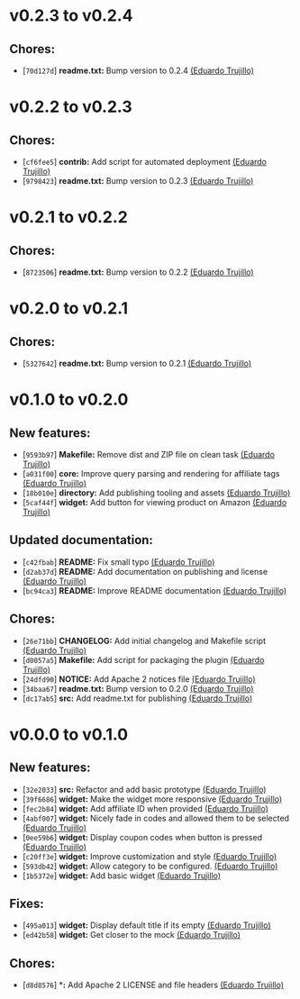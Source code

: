 
# v0.2.3 to v0.2.4


## Chores:

  - [`70d127d`] **readme.txt:** Bump version to 0.2.4 [(Eduardo Trujillo)](mailto://ed@sellerlabs.com)

# v0.2.2 to v0.2.3


## Chores:

  - [`cf6fee5`] **contrib:** Add script for automated deployment [(Eduardo Trujillo)](mailto://ed@sellerlabs.com)
  - [`9798423`] **readme.txt:** Bump version to 0.2.3 [(Eduardo Trujillo)](mailto://ed@sellerlabs.com)

# v0.2.1 to v0.2.2


## Chores:

  - [`8723506`] **readme.txt:** Bump version to 0.2.2 [(Eduardo Trujillo)](mailto://ed@sellerlabs.com)

# v0.2.0 to v0.2.1


## Chores:

  - [`5327642`] **readme.txt:** Bump version to 0.2.1 [(Eduardo Trujillo)](mailto://ed@sellerlabs.com)

# v0.1.0 to v0.2.0


## New features:

  - [`9593b97`] **Makefile:** Remove dist and ZIP file on clean task [(Eduardo Trujillo)](mailto://ed@chromabits.com)
  - [`a031f00`] **core:** Improve query parsing and rendering for affiliate tags [(Eduardo Trujillo)](mailto://ed@sellerlabs.com)
  - [`18b010e`] **directory:** Add publishing tooling and assets [(Eduardo Trujillo)](mailto://ed@chromabits.com)
  - [`5caf44f`] **widget:** Add button for viewing product on Amazon [(Eduardo Trujillo)](mailto://ed@sellerlabs.com)

## Updated documentation:

  - [`c42fbab`] **README:** Fix small typo [(Eduardo Trujillo)](mailto://ed@chromabits.com)
  - [`d2ab37d`] **README:** Add documentation on publishing and license [(Eduardo Trujillo)](mailto://ed@chromabits.com)
  - [`bc94ca3`] **README:** Improve README documentation [(Eduardo Trujillo)](mailto://ed@chromabits.com)

## Chores:

  - [`26e71bb`] **CHANGELOG:** Add initial changelog and Makefile script [(Eduardo Trujillo)](mailto://ed@chromabits.com)
  - [`d0057a5`] **Makefile:** Add script for packaging the plugin [(Eduardo Trujillo)](mailto://ed@chromabits.com)
  - [`24dfd90`] **NOTICE:** Add Apache 2 notices file [(Eduardo Trujillo)](mailto://ed@chromabits.com)
  - [`34baa67`] **readme.txt:** Bump version to 0.2.0 [(Eduardo Trujillo)](mailto://ed@sellerlabs.com)
  - [`dc17ab5`] **src:** Add readme.txt for publishing [(Eduardo Trujillo)](mailto://ed@chromabits.com)

# v0.0.0 to v0.1.0


## New features:

  - [`32e2033`] **src:** Refactor and add basic prototype [(Eduardo Trujillo)](mailto://ed@chromabits.com)
  - [`39f6686`] **widget:** Make the widget more responsive [(Eduardo Trujillo)](mailto://ed@chromabits.com)
  - [`fec2b84`] **widget:** Add affiliate ID when provided [(Eduardo Trujillo)](mailto://ed@chromabits.com)
  - [`4abf007`] **widget:** Nicely fade in codes and allowed them to be selected [(Eduardo Trujillo)](mailto://ed@chromabits.com)
  - [`0ee59b6`] **widget:** Display coupon codes when button is pressed [(Eduardo Trujillo)](mailto://ed@chromabits.com)
  - [`c20ff3e`] **widget:** Improve customization and style [(Eduardo Trujillo)](mailto://ed@chromabits.com)
  - [`593db42`] **widget:** Allow category to be configured. [(Eduardo Trujillo)](mailto://ed@chromabits.com)
  - [`1b5372e`] **widget:** Add basic widget [(Eduardo Trujillo)](mailto://ed@chromabits.com)

## Fixes:

  - [`495a013`] **widget:** Display default title if its empty [(Eduardo Trujillo)](mailto://ed@chromabits.com)
  - [`ed42b58`] **widget:** Get closer to the mock [(Eduardo Trujillo)](mailto://ed@chromabits.com)

## Chores:

  - [`d8d8576`] ***:** Add Apache 2 LICENSE and file headers [(Eduardo Trujillo)](mailto://ed@chromabits.com)
